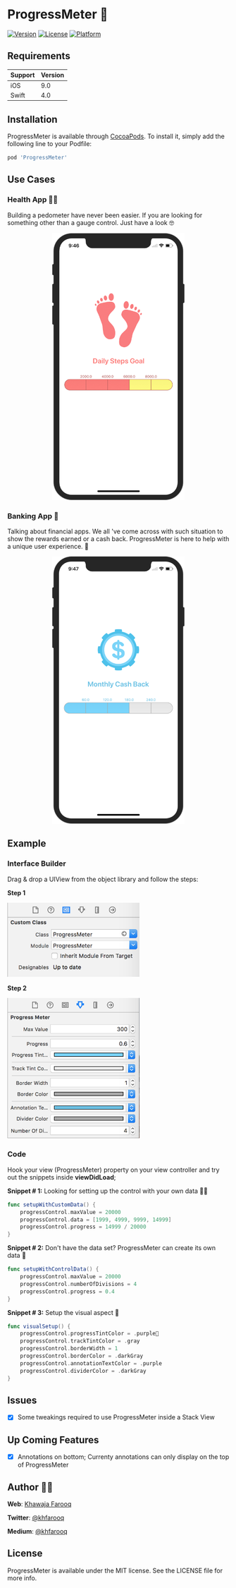 # ProgressMeter 🎰

[![Version](https://img.shields.io/cocoapods/v/ProgressMeter.svg?style=flat)](http://cocoapods.org/pods/ProgressMeter)
[![License](https://img.shields.io/cocoapods/l/ProgressMeter.svg?style=flat)](http://cocoapods.org/pods/ProgressMeter)
[![Platform](https://img.shields.io/cocoapods/p/ProgressMeter.svg?style=flat)](http://cocoapods.org/pods/ProgressMeter)

## Requirements

| Support | Version |
| --- | --- |
| iOS | 9.0 |
| Swift | 4.0 |


## Installation

ProgressMeter is available through [CocoaPods](http://cocoapods.org). To install
it, simply add the following line to your Podfile:

```ruby
pod 'ProgressMeter'
```

## Use Cases

### Health App 🏃‍♂️
Building a pedometer have never been easier. If you are looking for something other than a gauge control. Just have a look 🤓
<p align="center"><img src ="screens/steps_example.png" width="300px"/></p>


### Banking App 🏦
Talking about financial apps. We all 've come across with such situation to show the rewards earned or a cash back. ProgressMeter is here to help with a unique user experience. 🏧
<p align="center"><img src ="screens/cash_example.png" width="300px"/></p>

## Example

### Interface Builder

Drag & drop a UIView from the object library and follow the steps:

**Step 1**

<p align="left"><img src ="screens/ib_step1.png" width="300px"/></p>

**Step 2**

<p align="left"><img src ="screens/ib_step2.png" width="300px"/></p>

### Code

Hook your view (ProgressMeter) property on your view controller and try out the snippets inside **viewDidLoad**;

**Snippet # 1:** Looking for setting up the control with your own data 👨‍🏫

```swift
func setupWithCustomData() {
    progressControl.maxValue = 20000
    progressControl.data = [1999, 4999, 9999, 14999]
    progressControl.progress = 14999 / 20000
}
```

**Snippet # 2:** Don't have the data set? ProgressMeter can create its own data 🔢

```swift
func setupWithControlData() {
    progressControl.maxValue = 20000
    progressControl.numberOfDivisions = 4
    progressControl.progress = 0.4
}
```

**Snippet # 3:** Setup the visual aspect 💄
```swift
func visualSetup() {
    progressControl.progressTintColor = .purple
    progressControl.trackTintColor = .gray
    progressControl.borderWidth = 1
    progressControl.borderColor = .darkGray
    progressControl.annotationTextColor = .purple
    progressControl.dividerColor = .darkGray
}
```

## Issues
- [x] Some tweakings required to use ProgressMeter inside a Stack View

## Up Coming Features
- [x] Annotations on bottom; Currenty annotations can only display on the top of ProgressMeter

## Author 🙏🏻
**Web**: [Khawaja Farooq](http://khawajafarooq.github.io)

**Twitter**: [@khfarooq](https://twitter.com/khfarooq)

**Medium**: [@khfarooq](https://medium.com/@khfarooq)


## License

ProgressMeter is available under the MIT license. See the LICENSE file for more info.
